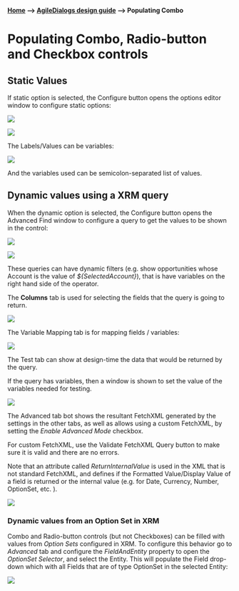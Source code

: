 __[Home](/) --> [AgileDialogs design guide](/guides/AgileDialogs-DesignGuide.md) --> Populating Combo__

# Populating Combo, Radio-button and Checkbox controls


## Static Values

If static option is selected, the Configure button opens the options editor
window to configure static options:

![](../media/AgileDialogsDesignGuide/PopulatingControls_01.png)

![](../media/AgileDialogsDesignGuide/PopulatingControls_02.png)

The Labels/Values can be variables:

![](../media/AgileDialogsDesignGuide/PopulatingControls_03.png)

And the variables used can be semicolon-separated list of values.

## Dynamic values using a XRM query

When the dynamic option is selected, the Configure button opens the Advanced
Find window to configure a query to get the values to be shown in the
control:

![](../media/AgileDialogsDesignGuide/PopulatingControls_04.png)

![](../media/AgileDialogsDesignGuide/PopulatingControls_05.png)

These queries can have dynamic filters (e.g. show opportunities whose
Account is the value of *\${SelectedAccount}*), that is have variables on
the right hand side of the operator.

The **Columns** tab is used for selecting the fields that the query is going
to return.

![](../media/AgileDialogsDesignGuide/PopulatingControls_06.png)

The Variable Mapping tab is for mapping fields / variables:

![](../media/AgileDialogsDesignGuide/PopulatingControls_07.png)

The Test tab can show at design-time the data that would be returned by the
query.

If the query has variables, then a window is shown to set the value of the
variables needed for testing.

![](../media/AgileDialogsDesignGuide/PopulatingControls_08.png)

The Advanced tab bot shows the resultant FetchXML generated by the settings
in the other tabs, as well as allows using a custom FetchXML, by setting the
*Enable Advanced Mode* checkbox.

For custom FetchXML, use the Validate FetchXML Query button to make sure it
is valid and there are no errors.

Note that an attribute called *ReturnInternalValue* is used in the XML that
is not standard FetchXML, and defines if the Formatted Value/Display Value
of a field is returned or the internal value (e.g. for Date, Currency,
Number, OptionSet, etc. ).

![](../media/AgileDialogsDesignGuide/PopulatingControls_09.png)

### Dynamic values from an Option Set in XRM

Combo and Radio-button controls (but not Checkboxes) can be filled with values
from *Option Sets* configured in XRM. To configure this behavior go to
*Advanced* tab and configure the *FieldAndEntity* property to open the
*OptionSet Selector*, and select the Entity. This will populate the Field
drop-down which with all Fields that are of type OptionSet in the selected
Entity:

![](../media/AgileDialogsDesignGuide/PopulatingControls_10.png)
